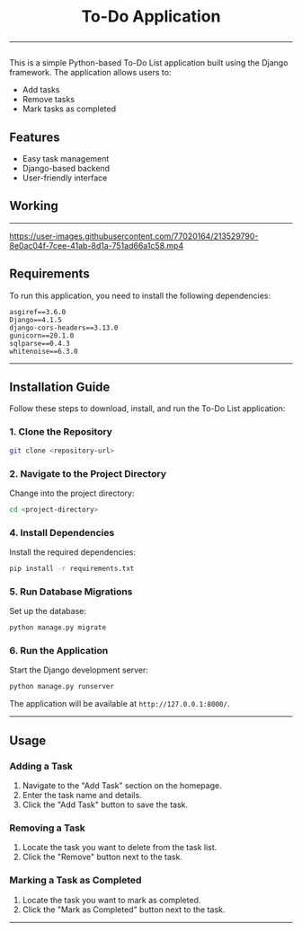 <h1 align="center"> To-Do Application
<hr/>
</h1>

This is a simple Python-based To-Do List application built using the Django framework. The application allows users to:
- Add tasks
- Remove tasks
- Mark tasks as completed

## Features
- Easy task management
- Django-based backend
- User-friendly interface

## Working
---
https://user-images.githubusercontent.com/77020164/213529790-8e0ac04f-7cee-41ab-8d1a-751ad66a1c58.mp4

## Requirements
To run this application, you need to install the following dependencies:

```
asgiref==3.6.0
Django==4.1.5
django-cors-headers==3.13.0
gunicorn==20.1.0
sqlparse==0.4.3
whitenoise==6.3.0
```

---

## Installation Guide

Follow these steps to download, install, and run the To-Do List application:

### 1. Clone the Repository

```bash
git clone <repository-url>
```

### 2. Navigate to the Project Directory
Change into the project directory:

```bash
cd <project-directory>
```

### 4. Install Dependencies
Install the required dependencies:

```bash
pip install -r requirements.txt
```

### 5. Run Database Migrations
Set up the database:

```bash
python manage.py migrate
```

### 6. Run the Application
Start the Django development server:

```bash
python manage.py runserver
```

The application will be available at `http://127.0.0.1:8000/`.

---

## Usage

### Adding a Task
1. Navigate to the "Add Task" section on the homepage.
2. Enter the task name and details.
3. Click the "Add Task" button to save the task.

### Removing a Task
1. Locate the task you want to delete from the task list.
2. Click the "Remove" button next to the task.

### Marking a Task as Completed
1. Locate the task you want to mark as completed.
2. Click the "Mark as Completed" button next to the task.

---
